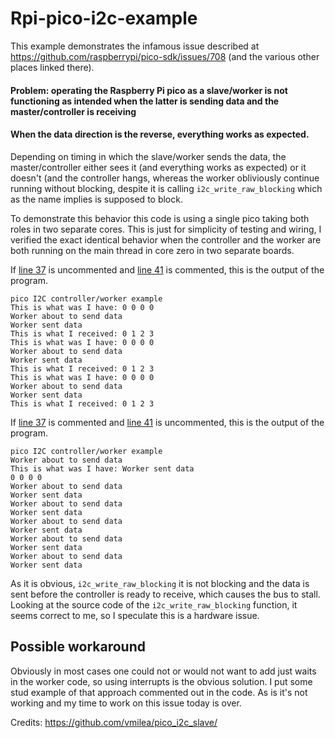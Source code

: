 # Rpi-pico-i2c-example

This example demonstrates the infamous issue described at https://github.com/raspberrypi/pico-sdk/issues/708 (and the various other places linked there).

#### Problem: operating the Raspberry Pi pico as a slave/worker is not functioning as intended when the latter is sending data and the master/controller is receiving
#### When the data direction is the reverse, everything works as expected.

Depending on timing in which the slave/worker sends the data, the master/controller either sees it (and everything works as expected) or it doesn't (and the controller hangs, whereas the worker obliviously continue running without blocking, despite it is calling `i2c_write_raw_blocking` which as the name implies is supposed to block.

To demonstrate this behavior this code is using a single pico taking both roles in two separate cores. This is just for simplicity of testing and wiring, I verified the exact identical behavior when the controller and the worker are both running on the main thread in core zero in two separate boards.



If [line 37](https://github.com/davidedelvento/Rpi-pico-i2c-example/blob/cf7505e05e7d4061ffb33ae7362bd04a9c569c5b/i2c_example/example.c#L37) is uncommented and [line 41](https://github.com/davidedelvento/Rpi-pico-i2c-example/blob/cf7505e05e7d4061ffb33ae7362bd04a9c569c5b/i2c_example/example.c#L41) is commented, this is the output of the program.

```
pico I2C controller/worker example
This is what was I have: 0 0 0 0 
Worker about to send data
Worker sent data
This is what I received: 0 1 2 3 
This is what was I have: 0 0 0 0 
Worker about to send data
Worker sent data
This is what I received: 0 1 2 3 
This is what was I have: 0 0 0 0 
Worker about to send data
Worker sent data
This is what I received: 0 1 2 3 
```

If [line 37](https://github.com/davidedelvento/Rpi-pico-i2c-example/blob/cf7505e05e7d4061ffb33ae7362bd04a9c569c5b/i2c_example/example.c#L37) is commented and [line 41](https://github.com/davidedelvento/Rpi-pico-i2c-example/blob/cf7505e05e7d4061ffb33ae7362bd04a9c569c5b/i2c_example/example.c#L41) is uncommented, this is the output of the program.

```
pico I2C controller/worker example
Worker about to send data
This is what was I have: Worker sent data
0 0 0 0 
Worker about to send data
Worker sent data
Worker about to send data
Worker sent data
Worker about to send data
Worker sent data
Worker about to send data
Worker sent data
Worker about to send data
Worker sent data
```

As it is obvious, `i2c_write_raw_blocking` it is not blocking and the data is sent before the controller is ready to receive, which causes the bus to stall.
Looking at the source code of the `i2c_write_raw_blocking` function, it seems correct to me, so I speculate this is a hardware issue.

## Possible workaround
Obviously in most cases one could not or would not want to add just waits in the worker code, so using interrupts is the obvious solution. I put some stud example of that approach commented out in the code. As is it's not working and my time to work on this issue today is over.

Credits: https://github.com/vmilea/pico_i2c_slave/
